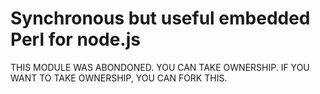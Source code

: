 Synchronous but useful embedded Perl for node.js
================================================

THIS MODULE WAS ABONDONED. YOU CAN TAKE OWNERSHIP. IF YOU WANT TO TAKE OWNERSHIP, YOU CAN FORK THIS.
